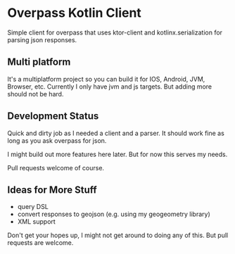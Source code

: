 # Overpass Kotlin Client

Simple client for overpass that uses ktor-client and kotlinx.serialization for parsing json responses.

## Multi platform

It's a multiplatform project so you can build it for IOS, Android, JVM, Browser, etc. Currently I only have jvm and js targets. But adding more should not be hard.

## Development Status

Quick and dirty job as I needed a client and a parser. It should work fine as long as you ask overpass for json.

I might build out more features here later. But for now this serves my needs.

Pull requests welcome of course.

## Ideas for More Stuff

- query DSL
- convert responses to geojson (e.g. using my geogeometry library)
- XML support

Don't get your hopes up, I might not get around to doing any of this. But pull requests are welcome.
